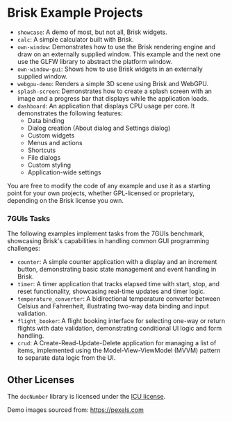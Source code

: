 # Brisk Example Projects

- `showcase`: A demo of most, but not all, Brisk widgets.
- `calc`: A simple calculator built with Brisk.
- `own-window`: Demonstrates how to use the Brisk rendering engine and draw on an externally supplied window. This example and the next one use the GLFW library to abstract the platform window.
- `own-window-gui`: Shows how to use Brisk widgets in an externally supplied window.
- `webgpu-demo`: Renders a simple 3D scene using Brisk and WebGPU.
- `splash-screen`: Demonstrates how to create a splash screen with an image and a progress bar that displays while the application loads.
- `dashboard`: An application that displays CPU usage per core. It demonstrates the following features:
    - Data binding
    - Dialog creation (About dialog and Settings dialog)
    - Custom widgets
    - Menus and actions
    - Shortcuts
    - File dialogs
    - Custom styling
    - Application-wide settings

You are free to modify the code of any example and use it as a starting point for your own projects, whether GPL-licensed or proprietary, depending on the Brisk license you own.

### 7GUIs Tasks

The following examples implement tasks from the 7GUIs benchmark, showcasing Brisk's capabilities in handling common GUI programming challenges:

- `counter`: A simple counter application with a display and an increment button, demonstrating basic state management and event handling in Brisk.
- `timer`: A timer application that tracks elapsed time with start, stop, and reset functionality, showcasing real-time updates and timer logic.
- `temperature_converter`: A bidirectional temperature converter between Celsius and Fahrenheit, illustrating two-way data binding and input validation.
- `flight_booker`: A flight booking interface for selecting one-way or return flights with date validation, demonstrating conditional UI logic and form handling.
- `crud`: A Create-Read-Update-Delete application for managing a list of items, implemented using the Model-View-ViewModel (MVVM) pattern to separate data logic from the UI.

## Other Licenses

The `decNumber` library is licensed under the [ICU license](/examples/calc/decNumber/ICU-license.html).

Demo images sourced from: https://pexels.com

